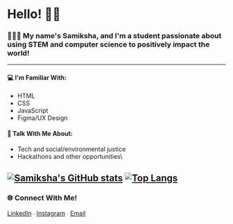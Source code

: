 # Hello! 👋🏽
### 👩🏽‍💻 My name's Samiksha, and I'm a student passionate about using STEM and computer science to positively impact the world!
---
#### 💻 I'm Familiar With:
- HTML
- CSS
- JavaScript
- Figma/UX Design

#### 💬 Talk With Me About:
- Tech and social/environmental justice
- Hackathons and other opportunities\

[![Samiksha's GitHub stats](https://github-readme-stats.vercel.app/api?username=slingann&border_radius:200px)](https://github.com/anuraghazra/github-readme-stats) [![Top Langs](https://github-readme-stats.vercel.app/api/top-langs/?username=slingann&layout=compact)](https://github.com/anuraghazra/github-readme-stats)
---
### 🌐 Connect With Me!
[LinkedIn](https://www.linkedin.com/in/samikshalingan/) ∙ [Instagram](https://instagram.com/samiksh.a) ∙ [Email](mailto:slingan01@gmail.com)
